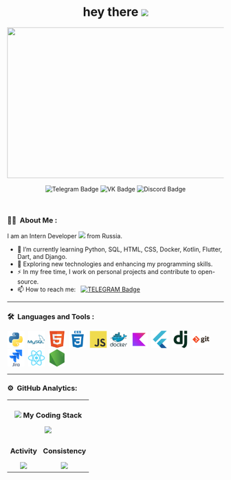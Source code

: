 <h1 align="center">hey there <img src="https://media.giphy.com/media/hvRJCLFzcasrR4ia7z/giphy.gif" width="40"></h1>
<p align="center">
  <img src="https://media.giphy.com/media/v1.Y2lkPWVjZjA1ZTQ3N21uZ3Y3Ymx1NjhlczJwZTBkNW9sZjI5cG9xd2diNWI3a24yODlmeSZlcD12MV9naWZzX3JlbGF0ZWQmY3Q9Zw/ZVik7pBtu9dNS/giphy.gif" width="750" height="350"/>
</p>
<p align="center">
  <a href="https://t.me/devheadb" style="text-decoration: none;">
    <img src="https://img.shields.io/badge/TELEGRAM-blue?style=for-the-badge&logo=telegram&logoColor=white" alt="Telegram Badge">
  </a>
  <a href="https://vk.com/babyvlaga" style="text-decoration: none;">
    <img src="https://img.shields.io/badge/VK-purple?style=for-the-badge&logo=vk&logoColor=white" alt="VK Badge">
  </a>
  <a href="https://discord.com/users/962637786224164924" style="text-decoration: none;">
    <img src="https://img.shields.io/badge/DISCORD-pink?style=for-the-badge&logo=discord&logoColor=white" alt="Discord Badge">
  </a>
</p>

<p align="center"><img src="https://komarev.com/ghpvc/?username=yarxhe&style=flat-square&color=blue" alt=""></p>

### :man_technologist: &nbsp;About Me :

I am an Intern Developer <img src="https://media.giphy.com/media/WUlplcMpOCEmTGBtBW/giphy.gif" width="30"> from Russia.

- 🔭 I’m currently learning Python, SQL, HTML, CSS, Docker, Kotlin, Flutter, Dart, and Django.
- 🌱 Exploring new technologies and enhancing my programming skills.
- ⚡ In my free time, I work on personal projects and contribute to open-source.
- 📫 How to reach me: &nbsp; [![TELEGRAM Badge](https://img.shields.io/badge/TELEGRAM-blue?style=for-the-badge&logo=telegram&logoColor=white)](https://t.me/devheadb)

---

### 🛠 &nbsp;Languages and Tools :

<p>
<img src="https://github.com/devicons/devicon/blob/master/icons/python/python-original.svg" title="Python" alt="Python" width="40" height="40"/>&nbsp;
<img src="https://github.com/devicons/devicon/blob/master/icons/mysql/mysql-plain-wordmark.svg" title="MySQL" alt="MySQL" width="40" height="40"/>&nbsp;
<img src="https://github.com/devicons/devicon/blob/master/icons/html5/html5-original.svg" title="HTML5" alt="HTML" width="40" height="40"/>&nbsp;
<img src="https://github.com/devicons/devicon/blob/master/icons/css3/css3-plain-wordmark.svg" title="CSS3" alt="CSS" width="40" height="40"/>&nbsp;
<img src="https://github.com/devicons/devicon/blob/master/icons/javascript/javascript-original.svg" title="Git" alt="Git" width="40" height="40"/>&nbsp; 
<img src="https://github.com/devicons/devicon/blob/master/icons/docker/docker-original-wordmark.svg" title="Docker" alt="Docker" width="40" height="40"/>&nbsp;
<img src="https://github.com/devicons/devicon/blob/master/icons/kotlin/kotlin-original.svg" title="Kotlin" alt="Kotlin" width="40" height="40"/>&nbsp;
<img src="https://github.com/devicons/devicon/blob/master/icons/flutter/flutter-original.svg" title="Flutter" alt="Flutter" width="40" height="40"/>&nbsp;
<img src="https://github.com/devicons/devicon/blob/master/icons/django/django-plain.svg" title="Django" alt="Django" width="40" height="40"/>&nbsp;
<img src="https://github.com/devicons/devicon/blob/master/icons/git/git-original-wordmark.svg" title="Git" alt="Git" width="40" height="40"/>&nbsp;
<img src="https://github.com/devicons/devicon/blob/master/icons/jira/jira-original-wordmark.svg" title="Git" alt="Git" width="40"/>&nbsp;
<img src="https://github.com/devicons/devicon/blob/master/icons/react/react-original.svg" title="React" alt="React" width="40"/>&nbsp;
<img src="https://github.com/devicons/devicon/blob/master/icons/nodejs/nodejs-original.svg" title="Nodejs" alt="Nodejs" width="40"/>&nbsp;
</p>

---

### ⚙️ &nbsp;GitHub Analytics:

<table style="width:100%">
  <tr>
    <td colspan="2" align="center">
      <h3 align="center"> 
        <img src="https://media.giphy.com/media/j2pOGeGYKe2xCCKwfi/giphy.gif" width="30"> 
        My Coding Stack
      </h3>
      <img src="https://github-readme-stats.vercel.app/api/top-langs/?username=yarxhe&layout=compact&theme=default&hide_border=true" />
    </td>
  </tr>
  
  <tr>
    <td align="center">
      <h3>Activity</h3>
      <img src="https://github-readme-stats.vercel.app/api?username=yarxhe&count_private=true&show_icons=true&theme=default&hide_border=true" />
    </td>
    <td align="center">
      <h3>Consistency</h3>
      <img src="https://github-readme-streak-stats.herokuapp.com/?user=yarxhe&theme=default&hide_border=true" />
    </td>
  </tr>
</table>
